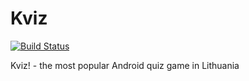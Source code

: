 # Kviz
[![Build Status](https://travis-ci.org/vycius/Kviz.svg)](https://travis-ci.org/vycius/Kviz)

Kviz! - the most popular Android quiz game in Lithuania
